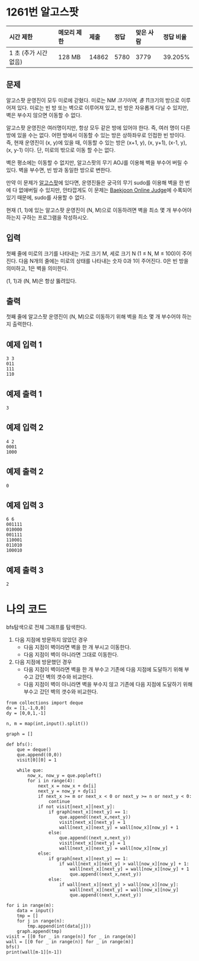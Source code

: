 # 1261번 알고스팟

| 시간 제한             | 메모리 제한 | 제출  | 정답 | 맞은 사람 | 정답 비율 |
| :-------------------- | :---------- | :---- | :--- | :-------- | :-------- |
| 1 초 (추가 시간 없음) | 128 MB      | 14862 | 5780 | 3779      | 39.205%   |

## 문제

알고스팟 운영진이 모두 미로에 갇혔다. 미로는 N*M 크기이며, 총 1*1크기의 방으로 이루어져 있다. 미로는 빈 방 또는 벽으로 이루어져 있고, 빈 방은 자유롭게 다닐 수 있지만, 벽은 부수지 않으면 이동할 수 없다.

알고스팟 운영진은 여러명이지만, 항상 모두 같은 방에 있어야 한다. 즉, 여러 명이 다른 방에 있을 수는 없다. 어떤 방에서 이동할 수 있는 방은 상하좌우로 인접한 빈 방이다. 즉, 현재 운영진이 (x, y)에 있을 때, 이동할 수 있는 방은 (x+1, y), (x, y+1), (x-1, y), (x, y-1) 이다. 단, 미로의 밖으로 이동 할 수는 없다.

벽은 평소에는 이동할 수 없지만, 알고스팟의 무기 AOJ를 이용해 벽을 부수어 버릴 수 있다. 벽을 부수면, 빈 방과 동일한 방으로 변한다.

만약 이 문제가 [알고스팟](https://www.algospot.com/)에 있다면, 운영진들은 궁극의 무기 sudo를 이용해 벽을 한 번에 다 없애버릴 수 있지만, 안타깝게도 이 문제는 [Baekjoon Online Judge](https://www.acmicpc.net/)에 수록되어 있기 때문에, sudo를 사용할 수 없다.

현재 (1, 1)에 있는 알고스팟 운영진이 (N, M)으로 이동하려면 벽을 최소 몇 개 부수어야 하는지 구하는 프로그램을 작성하시오.

## 입력

첫째 줄에 미로의 크기를 나타내는 가로 크기 M, 세로 크기 N (1 ≤ N, M ≤ 100)이 주어진다. 다음 N개의 줄에는 미로의 상태를 나타내는 숫자 0과 1이 주어진다. 0은 빈 방을 의미하고, 1은 벽을 의미한다.

(1, 1)과 (N, M)은 항상 뚫려있다.

## 출력

첫째 줄에 알고스팟 운영진이 (N, M)으로 이동하기 위해 벽을 최소 몇 개 부수어야 하는지 출력한다.

## 예제 입력 1 

```
3 3
011
111
110
```

## 예제 출력 1 

```
3
```

## 예제 입력 2 

```
4 2
0001
1000
```

## 예제 출력 2 

```
0
```

## 예제 입력 3 

```
6 6
001111
010000
001111
110001
011010
100010
```

## 예제 출력 3 

```
2
```

# 나의 코드

bfs탐색으로 전체 그래프를 탐색한다.

1. 다음 지점에 방문하지 않았던 경우
   - 다음 지점이 벽이라면 벽을 한 개 부시고 이동한다.
   - 다음 지점이 벽이 아니라면 그대로 이동한다.
2. 다음 지점에 방문했던 경우
   - 다음 지점이 벽이라면 벽을 한 개 부수고 기존에 다음 지점에 도달하기 위해 부수고 갔던 벽의 갯수와 비교한다.
   - 다음 지점이 벽이 아니라면 벽을 부수지 않고 기존에 다음 지점에 도달하기 위해 부수고 갔던 벽의 갯수와 비교한다.

```
from collections import deque
dx = [1,-1,0,0]
dy = [0,0,1,-1]

n, m = map(int,input().split())

graph = []

def bfs():
    que = deque()
    que.append((0,0))
    visit[0][0] = 1

    while que:
        now_x, now_y = que.popleft()
        for i in range(4):
            next_x = now_x + dx[i]
            next_y = now_y + dy[i]
            if next_x >= m or next_x < 0 or next_y >= n or next_y < 0:
                continue
            if not visit[next_x][next_y]:
                if graph[next_x][next_y] == 1:
                    que.append((next_x,next_y))
                    visit[next_x][next_y] = 1
                    wall[next_x][next_y] = wall[now_x][now_y] + 1
                else:
                    que.append((next_x,next_y))
                    visit[next_x][next_y] = 1
                    wall[next_x][next_y] = wall[now_x][now_y]
            else:
                if graph[next_x][next_y] == 1:
                    if wall[next_x][next_y] > wall[now_x][now_y] + 1:
                        wall[next_x][next_y] = wall[now_x][now_y] + 1
                        que.append((next_x,next_y))
                else:
                    if wall[next_x][next_y] > wall[now_x][now_y]:
                        wall[next_x][next_y] = wall[now_x][now_y]
                        que.append((next_x,next_y))

for i in range(m):
    data = input()
    tmp = []
    for j in range(n):
        tmp.append(int(data[j]))
    graph.append(tmp)
visit = [[0 for _ in range(n)] for _ in range(m)]
wall = [[0 for _ in range(n)] for _ in range(m)]
bfs()
print(wall[m-1][n-1])
```

